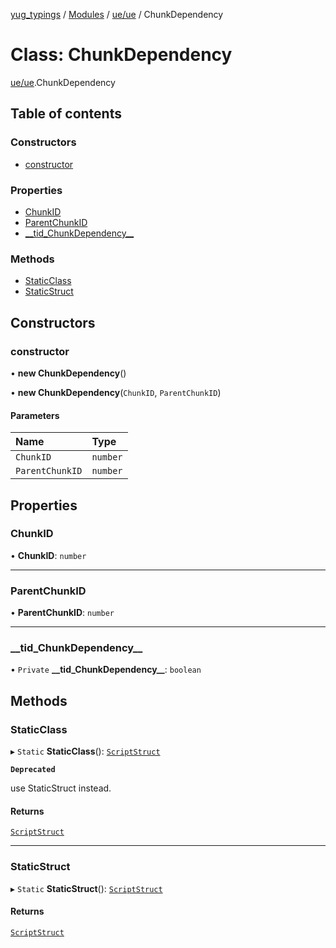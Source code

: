 [yug_typings](../README.md) / [Modules](../modules.md) / [ue/ue](../modules/ue_ue.md) / ChunkDependency

# Class: ChunkDependency

[ue/ue](../modules/ue_ue.md).ChunkDependency

## Table of contents

### Constructors

- [constructor](ue_ue.ChunkDependency.md#constructor)

### Properties

- [ChunkID](ue_ue.ChunkDependency.md#chunkid)
- [ParentChunkID](ue_ue.ChunkDependency.md#parentchunkid)
- [\_\_tid\_ChunkDependency\_\_](ue_ue.ChunkDependency.md#__tid_chunkdependency__)

### Methods

- [StaticClass](ue_ue.ChunkDependency.md#staticclass)
- [StaticStruct](ue_ue.ChunkDependency.md#staticstruct)

## Constructors

### constructor

• **new ChunkDependency**()

• **new ChunkDependency**(`ChunkID`, `ParentChunkID`)

#### Parameters

| Name | Type |
| :------ | :------ |
| `ChunkID` | `number` |
| `ParentChunkID` | `number` |

## Properties

### ChunkID

• **ChunkID**: `number`

___

### ParentChunkID

• **ParentChunkID**: `number`

___

### \_\_tid\_ChunkDependency\_\_

• `Private` **\_\_tid\_ChunkDependency\_\_**: `boolean`

## Methods

### StaticClass

▸ `Static` **StaticClass**(): [`ScriptStruct`](ue_ue.ScriptStruct.md)

**`Deprecated`**

use StaticStruct instead.

#### Returns

[`ScriptStruct`](ue_ue.ScriptStruct.md)

___

### StaticStruct

▸ `Static` **StaticStruct**(): [`ScriptStruct`](ue_ue.ScriptStruct.md)

#### Returns

[`ScriptStruct`](ue_ue.ScriptStruct.md)
